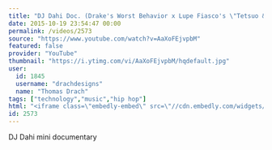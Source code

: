```yaml
---
title: "DJ Dahi Doc. (Drake's Worst Behavior x Lupe Fiasco's \"Tetsuo & Youth\")"
date: 2015-10-19 23:54:47 00:00
permalink: /videos/2573
source: "https://www.youtube.com/watch?v=AaXoFEjvpbM"
featured: false
provider: "YouTube"
thumbnail: "https://i.ytimg.com/vi/AaXoFEjvpbM/hqdefault.jpg"
user:
  id: 1845
  username: "drachdesigns"
  name: "Thomas Drach"
tags: ["technology","music","hip hop"]
html: "<iframe class=\"embedly-embed\" src=\"//cdn.embedly.com/widgets/media.html?src=https%3A%2F%2Fwww.youtube.com%2Fembed%2FAaXoFEjvpbM%3Fwmode%3Dtransparent%26feature%3Doembed&wmode=transparent&url=https%3A%2F%2Fwww.youtube.com%2Fwatch%3Fv%3DAaXoFEjvpbM&image=https%3A%2F%2Fi.ytimg.com%2Fvi%2FAaXoFEjvpbM%2Fhqdefault.jpg&key=daaebf4d9cdd46779200162d0ca86e20&type=text%2Fhtml&schema=youtube\" width=\"854\" height=\"480\" scrolling=\"no\" frameborder=\"0\" allowfullscreen></iframe>"
id: 2573
---
```


DJ Dahi mini documentary
